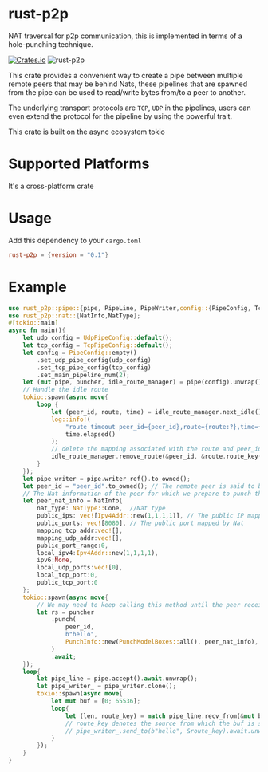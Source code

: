 # rust-p2p

NAT traversal for p2p communication, this is implemented in terms of a hole-punching technique.

[![Crates.io](https://img.shields.io/crates/v/rust-p2p.svg)](https://crates.io/crates/rust-p2p)
![rust-p2p](https://docs.rs/rust-p2p/badge.svg)

This crate provides a convenient way to create a pipe between multiple remote peers that may be behind Nats, these pipelines that are spawned from the pipe can be used to read/write bytes from/to a peer to another.

The underlying transport protocols are `TCP`, `UDP` in the pipelines, users can even extend the protocol for the pipeline by using the powerful trait.

This crate is built on the async ecosystem tokio

# Supported Platforms

It's a cross-platform crate

# Usage

Add this dependency to your `cargo.toml`

```toml
rust-p2p = {version = "0.1"}
```

# Example

```rust
use rust_p2p::pipe::{pipe, PipeLine, PipeWriter,config::{PipeConfig, TcpPipeConfig, UdpPipeConfig}};
use rust_p2p::nat::{NatInfo,NatType};
#[tokio::main]
async fn main(){
	let udp_config = UdpPipeConfig::default();
    let tcp_config = TcpPipeConfig::default();
    let config = PipeConfig::empty()
        .set_udp_pipe_config(udp_config)
        .set_tcp_pipe_config(tcp_config)
        .set_main_pipeline_num(2);
    let (mut pipe, puncher, idle_route_manager) = pipe(config).unwrap();
	// Handle the idle route
	tokio::spawn(async move{
		loop {
            let (peer_id, route, time) = idle_route_manager.next_idle().await;
            log::info!(
                "route timeout peer_id={peer_id},route={route:?},time={:?}",
                time.elapsed()
            );
			// delete the mapping associated with the route and peer_id
            idle_route_manager.remove_route(&peer_id, &route.route_key());
        }
	});
	let pipe_writer = pipe.writer_ref().to_owned();
	let peer_id = "peer_id".to_owned(); // The remote peer is said to be named "peer_id"
	// The Nat information of the peer for which we prepare to punch the hole between local and it
	let peer_nat_info = NatInfo{
        nat_type: NatType::Cone,  //Nat type
		public_ips: vec![Ipv4Addr::new(1,1,1,1)], // The public IP mapped by Nat
		public_ports: vec![8080], // The public port mapped by Nat
		mapping_tcp_addr:vec![],
		mapping_udp_addr:vec![],
		public_port_range:0,
		local_ipv4:Ipv4Addr::new(1,1,1,1),
		ipv6:None,
		local_udp_ports:vec![0],
		local_tcp_port:0,
		public_tcp_port:0
	};
	tokio::spawn(async move{
		// We may need to keep calling this method until the peer receives "hello"
		let rs = puncher
			.punch(
				peer_id,
				b"hello",
				PunchInfo::new(PunchModelBoxes::all(), peer_nat_info),
			)
			.await;
	});
	loop{
		let pipe_line = pipe.accept().await.unwrap();
		let pipe_writer_ = pipe_writer.clone();
		tokio::spawn(async move{
			let mut buf = [0; 65536];
			loop{
				let (len, route_key) = match pipe_line.recv_from(&mut buf).await;
				// route_key denotes the source from which the buf is sent from in the pipeline
				// pipe_writer_.send_to(b"hello", &route_key).await.unwrap();
			}
		});
	}
}
```
